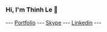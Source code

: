 ### Hi, I'm Thinh Le 👋

--- <a href='https://heyday1515.github.io/Portfolio/'>Portfolio</a> --- <a href='https://join.skype.com/invite/V0Xz7wIrwhgU'>Skype</a> --- <a href='https://www.linkedin.com/in/thinh-le-profile/'>Linkedin</a> ---
